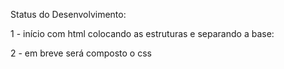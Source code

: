 Status do Desenvolvimento:

1 - início com html colocando as estruturas e separando a base:

2 - em breve será composto o css 